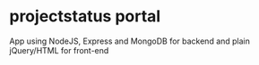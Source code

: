 # projectstatus portal 

App using NodeJS, Express and MongoDB for backend and plain jQuery/HTML for front-end
